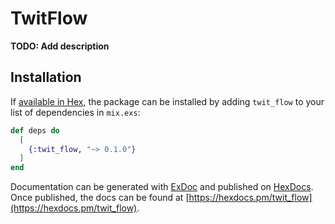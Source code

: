 # TwitFlow

**TODO: Add description**

## Installation

If [available in Hex](https://hex.pm/docs/publish), the package can be installed
by adding `twit_flow` to your list of dependencies in `mix.exs`:

```elixir
def deps do
  [
    {:twit_flow, "~> 0.1.0"}
  ]
end
```

Documentation can be generated with [ExDoc](https://github.com/elixir-lang/ex_doc)
and published on [HexDocs](https://hexdocs.pm). Once published, the docs can
be found at [https://hexdocs.pm/twit_flow](https://hexdocs.pm/twit_flow).

